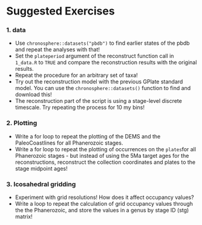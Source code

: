 # Suggested Exercises

### 1. data
- Use `chronosphere::datasets("pbdb")` to find earlier states of the pbdb and repeat the analyses with that!
- Set the `plateperiod` argument of the reconstruct function call in `1_data.R` to `TRUE` and compare the reconstruction results with the original results.
- Repeat the procedure for an arbitrary set of taxa!
- Try out the reconstruction model with the previous GPlate standard model. You can use the `chronosphere::datasets()` function to find and download this!
- The reconstruction part of the script is using a stage-level discrete timescale. Try repeating the process for 10 my bins!

### 2. Plotting
- Write a for loop to repeat the plotting of the DEMS and the PaleoCoastlines for all Phanerozoic stages. 
- Write a for loop to repeat the plotting of occurrences on the `plates`for all Phanerozoic stages - but instead of using the 5Ma target ages for the reconstructions, reconstruct the collection coordinates and plates to the stage midpoint ages!

### 3. Icosahedral gridding
- Experiment with grid resolutions! How does it affect occupancy values? 
- Write a loop to repeat the calculation of grid occupancy values through the the Phanerozoic, and store the values in a genus by stage ID (stg) matrix!



